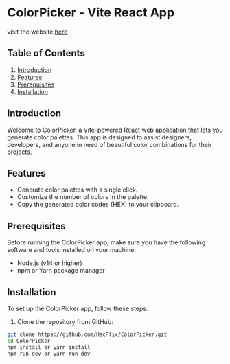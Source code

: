 # ColorPicker - Vite React App

visit the website [here](https://colorpicker-enk.pages.dev)

## Table of Contents

1. [Introduction](#introduction)
2. [Features](#features)
3. [Prerequisites](#prerequisites)
4. [Installation](#installation)
   
## Introduction

Welcome to ColorPicker, a Vite-powered React web application that lets you generate color palettes. This app is designed to assist designers, developers, and anyone in need of beautiful color combinations for their projects.

## Features

- Generate color palettes with a single click.
- Customize the number of colors in the palette.
- Copy the generated color codes (HEX) to your clipboard.

## Prerequisites

Before running the ColorPicker app, make sure you have the following software and tools installed on your machine:

- Node.js (v14 or higher)
- npm or Yarn package manager

## Installation

To set up the ColorPicker app, follow these steps:

1. Clone the repository from GitHub:

```bash
git clone https://github.com/HacFlix/ColorPicker.git
cd ColorPicker
npm install or yarn install
npm run dev or yarn run dev
```
